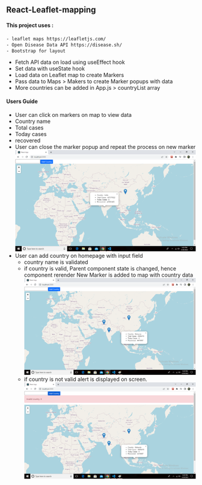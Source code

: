 ## React-Leaflet-mapping

#### This project uses :
    - leaflet maps https://leafletjs.com/
    - Open Disease Data API https://disease.sh/
    - Bootstrap for layout

- Fetch API data on load using useEffect hook
- Set data with useState hook
- Load data on Leaflet map to create Markers
- Pass data to Maps > Makers to create Marker popups with data
- More countries can be added in App.js > countryList array

#### Users Guide
 - User can click on markers on map to view data
  - Country name
  - Total cases
  - Today cases
  - recovered
 - User can close the marker popup and repeat the process on new marker
 ![This is an image](https://github.com/deepak-punia/React-Leaflet-mapping/blob/main/src/img/first.png?raw=true)
 - User can add country on homepage with input field
    - country name is validated
    - if country is valid,
        Parent component state is changed, hence component rerender
        New Marker is added to map with country data
        ![This is an image](https://github.com/deepak-punia/React-Leaflet-mapping/blob/main/src/img/second.png?raw=true)
    - if country is not valid alert is displayed on screen.
    ![This is an image](https://github.com/deepak-punia/React-Leaflet-mapping/blob/main/src/img/third.png?raw=true)